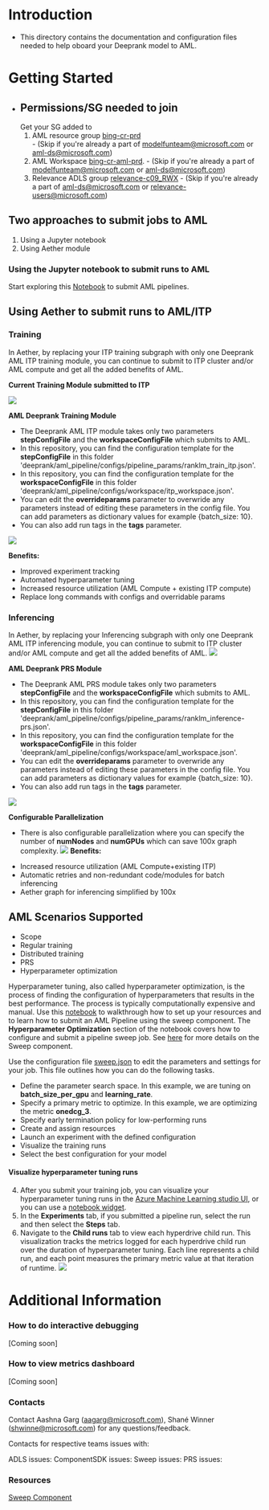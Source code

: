 # Introduction
- This directory contains the documentation and configuration files needed to help oboard your Deeprank model to AML. 
 
# Getting Started

- ## Permissions/SG needed to join
     Get your SG added to 
     1. AML resource group [bing-cr-prd](https://ms.portal.azure.com/#@72f988bf-86f1-41af-91ab-2d7cd011db47/resource/subscriptions/6560575d-fa06-4e7d-95fb-f962e74efd7a/resourceGroups/bing-cr-prd/overview)  
       - (Skip if you're already a part of modelfunteam@microsoft.com or aml-ds@microsoft.com)
     2. AML Workspace [bing-cr-aml-prd](https://ms.portal.azure.com/#@72f988bf-86f1-41af-91ab-2d7cd011db47/resource/subscriptions/6560575d-fa06-4e7d-95fb-f962e74efd7a/resourceGroups/bing-cr-prd/providers/Microsoft.MachineLearningServices/workspaces/bing-cr-aml-prd/overview).
       - (Skip if you're already a part of modelfunteam@microsoft.com or aml-ds@microsoft.com)
     3. Relevance ADLS group [relevance-c09_RWX](https://ms.portal.azure.com/#blade/Microsoft_AAD_IAM/GroupDetailsMenuBlade/Overview/groupId/eb2a3428-71c0-4751-9194-715007f36d74)
       - (Skip if you're already a part of aml-ds@microsoft.com or relevance-users@microsoft.com)

## Two approaches to submit jobs to AML
1. Using a Jupyter notebook
2. Using Aether module


### Using the Jupyter notebook to submit runs to AML
Start exploring this [Notebook](https://msasg.visualstudio.com/Bing_and_IPG/_git/deeprank?path=%2Fdeeprank%2Fpagerec.ipynb&version=GBaagarg%2Franklm&_a=preview&anchor=getting-started) to submit AML pipelines.

## Using Aether to submit runs to AML/ITP 
### Training
In Aether, by replacing your ITP training subgraph with only one Deeprank AML ITP training module, you can continue to submit to ITP cluster and/or AML compute
and get all the added benefits of AML. 

**Current Training Module submitted to ITP**

![](trainingimage1.GIF)


**AML Deeprank Training Module**
- The Deeprank AML ITP module takes only two parameters **stepConfigFile** and the **workspaceConfigFile** which submits to AML. 
- In this repository, you can find the configuration template for the **stepConfigFile** in this folder 'deeprank/aml_pipeline/configs/pipeline_params/ranklm_train_itp.json'. 
- In this repository, you can find the configuration template for the **workspaceConfigFile** in this folder 'deeprank/aml_pipeline/configs/workspace/itp_workspace.json'. 
- You can edit the **overrideparams** parameter to overwride any parameters instead of editing these parameters in the config file. You can add parameters
as dictionary values for example {batch_size: 10}. 
- You can also add run tags in the **tags** parameter.  

![](trainingimage2.GIF)

**Benefits:**
*	Improved experiment tracking 
*	Automated hyperparameter tuning
*	Increased resource utilization (AML Compute + existing ITP compute)
*	Replace long commands with configs and overridable params

### Inferencing 
In Aether, by replacing your Inferencing subgraph with only one Deeprank AML ITP inferencing module, you can continue to submit to ITP cluster and/or AML compute
and get all the added benefits of AML. 
![](inferenceimage1.GIF)

**AML Deeprank PRS Module**
- The Deeprank AML PRS module takes only two parameters **stepConfigFile** and the **workspaceConfigFile** which submits to AML.
- In this repository, you can find the configuration template for the **stepConfigFile** in this folder 'deeprank/aml_pipeline/configs/pipeline_params/ranklm_inference-prs.json'. 
- In this repository, you can find the configuration template for the **workspaceConfigFile** in this folder 'deeprank/aml_pipeline/configs/workspace/aml_workspace.json'.
- You can edit the **overrideparams** parameter to overwride any parameters instead of editing these parameters in the config file. You can add parameters
as dictionary values for example {batch_size: 10}. 
- You can also add run tags in the **tags** parameter.  

![](inferenceimage2.GIF)

**Configurable Parallelization**
- There is also configurable parallelization where you can specify the number of **numNodes** and **numGPUs** which can save 100x graph complexity. 
![](configure.GIF)
**Benefits:**
*	Increased resource utilization (AML Compute+existing ITP)
*	Automatic retries and non-redundant code/modules for batch inferencing
*	Aether graph for inferencing simplified by 100x


## AML Scenarios Supported 

* Scope
* Regular training
* Distributed training
* PRS 
* Hyperparameter optimization

Hyperparameter tuning, also called hyperparameter optimization, is the process of finding the configuration of hyperparameters that results in the best performance. The process is typically computationally expensive and manual. Use this [notebook](https://msasg.visualstudio.com/Bing_and_IPG/_git/deeprank?path=%2Fdeeprank%2Fpagerec.ipynb&_a=preview) to walkthrough how to set up your resources and to learn how to submit an AML Pipeline using the sweep component. The **Hyperparameter Optimization** section of the notebook covers how to configure and submit a pipeline sweep job. See [here](https://componentsdk.azurewebsites.net/components/sweep_component.html) for more details on the Sweep component. 

Use the configuration file [sweep.json](https://msasg.visualstudio.com/Bing_and_IPG/_git/deeprank?path=%2Fdeeprank%2Faml_pipeline%2Fconfigs%2Fpipeline_params%2Fsweep.json) to edit the parameters and settings for your job. This file outlines how you can do the following tasks.  

  * Define the parameter search space. In this example, we are tuning on **batch_size_per_gpu** and **learning_rate**. 
  * Specify a primary metric to optimize. In this example, we are optimizing the metric **onedcg_3**. 
  * Specify early termination policy for low-performing runs
  * Create and assign resources
  * Launch an experiment with the defined configuration
  * Visualize the training runs
  * Select the best configuration for your model

#### Visualize hyperparameter tuning runs
4. After you submit your training job, you can visualize your hyperparameter tuning runs in the [Azure Machine Learning studio UI](ml.azure.com),
or you can use a [notebook widget](https://docs.microsoft.com/en-us/azure/machine-learning/how-to-tune-hyperparameters#notebook-widget).
5. In the **Experiments** tab, if you submitted a pipeline run, select the run and then select the **Steps** tab. 
6. Navigate to the **Child runs** tab to view each hyperdrive child run. This visualization tracks the metrics logged for each hyperdrive child run over 
  the duration of hyperparameter tuning. Each line represents a child run, and each point measures the primary metric value at that iteration of runtime. 
  ![](webxtsweep.gif)


# Additional Information

### How to do interactive debugging
[Coming soon]
### How to view metrics dashboard
[Coming soon]

### Contacts
Contact Aashna Garg (aagarg@microsoft.com), Shané Winner (shwinne@microsoft.com) for any questions/feedback.

Contacts for respective teams issues with: 

ADLS issues:
ComponentSDK issues:
Sweep issues:
PRS issues:

### Resources 
[Sweep Component](https://componentsdk.azurewebsites.net/components/sweep_component.html)

